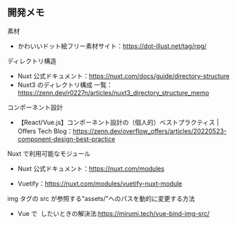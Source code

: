 ## 開発メモ

素材

- かわいいドット絵フリー素材サイト：https://dot-illust.net/tag/rpg/

ディレクトリ構造


- Nuxt 公式ドキュメント：https://nuxt.com/docs/guide/directory-structure
- Nuxt3 のディレクトリ構成 一覧：https://zenn.dev/r0227n/articles/nuxt3_directory_structure_memo

コンポーネント設計

- 【React/Vue.js】コンポーネント設計の（個人的）ベストプラクティス | Offers Tech Blog：https://zenn.dev/overflow_offers/articles/20220523-component-design-best-practice

Nuxt で利用可能なモジュール

- Nuxt 公式ドキュメント：https://nuxt.com/modules

- Vuetify：https://nuxt.com/modules/vuetify-nuxt-module

img タグの src が参照する"assets/"へのパスを動的に変更する方法

- Vue で <img :src="@/assets/xxx.jpg"> したいときの解決法:https://mirumi.tech/vue-bind-img-src/
